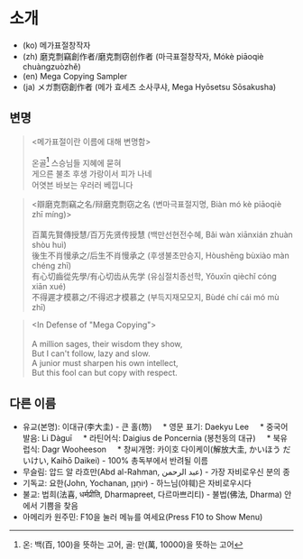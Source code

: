 # 소개

* (ko) 메가표절창작자
* (zh) 磨克剽竊創作者/磨克剽窃创作者 (마극표절창작자, Mókè piāoqiè chuàngzuòzhě)
* (en) Mega Copying Sampler
* (ja) メガ剽窃創作者 (메가 효세츠 소사쿠샤, Mega Hyōsetsu Sōsakusha)

## 변명

> \<메가표절이란 이름에 대해 변명함> \
>  \
> 온골[^K1] 스승님들 지혜에 묻혀 \
> 게으른 불초 후생 가랑이서 피가 나네 \
> 어엿븐 바보는 우러러 베낍니다

[^K1]: 온: 백(百, 100)을 뜻하는 고어, 골: 만(萬, 10000)을 뜻하는 고어

> \<辯磨克剽竊之名/辩磨克剽窃之名 (변마극표절지명, Biàn mó kè piāoqiè zhī míng)> \
>  \
> 百萬先賢傳授慧/百万先贤传授慧 (백만선현전수혜, Bǎi wàn xiānxián zhuàn shòu huì) \
> 後生不肖慢承之/后生不肖慢承之 (후생불초만승지, Hòushēng bùxiào màn chéng zhī) \
> 有心切齒從先學/有心切齿从先学 (유심절치종선학, Yǒuxīn qièchǐ cóng xiān xué) \
> 不得遲才模慕之/不得迟才模慕之 (부득지재모모지, Bùdé chí cái mó mù zhī)

> \<In Defense of "Mega Copying"> \
>  \
> A million sages, their wisdom they show, \
> But I can't follow, lazy and slow. \
> A junior must sharpen his own intellect, \
> But this fool can but copy with respect.

## 다른 이름

* 유교(본명): 이대규(李大圭) - 큰 홀(笏)
    * 영문 표기: Daekyu Lee
    * 중국어 발음: Li Dàguī
    * 라틴어식: Daigius de Poncernia (봉천동의 대규)
    * 북유럽식: Dagr Wooheeson
    * 창씨개명: 카이호 다이케이(解放大圭, かいほう だいけい, Kaihō Daikei) - 100% 총독부에서 반려될 이름
* 무슬림: 압드 알 라흐만(Abd al-Rahman, عبد الرحمن) - 가장 자비로우신 분의 종
* 기독교: 요한(John, Yochanan, יוֹחָנָן) - 하느님(야훼)은 자비로우시다
* 불교: 법희(法喜, धर्मप्रीति, Dharmapreet, 다르마쁘리티) - 불법(佛法, Dharma) 안에서 기쁨을 찾음
* 아메리카 원주민: F10을 눌러 메뉴를 여세요(Press F10 to Show Menu)
